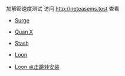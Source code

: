 加解密速度测试
访问 http://neteasems.test 查看


- [Surge](https://raw.githubusercontent.com/Keywos/rule/main/script/net_test/nt.sgmodule)

- [Quan X](https://raw.githubusercontent.com/Keywos/rule/main/script/net_test/nt.conf)

- [Stash](https://raw.githubusercontent.com/Keywos/rule/main/script/net_test/nt.stoverride)


- [Loon](https://raw.githubusercontent.com/Keywos/rule/main/script/net_test/nt.plugin)
- [Loon 点击跳转安装](https://www.nsloon.com/openloon/import?plugin=https://raw.githubusercontent.com/Keywos/rule/main/script/net_test/nt.plugin) 